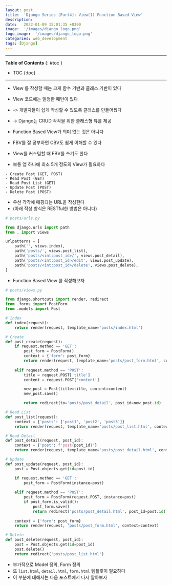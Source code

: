 ```yaml
---
layout: post
title:  'Django Series [Part4]: View(1) Function Based View'
description: 
date:   2022-01-09 15:01:35 +0300
image:  '/images/django_logo.png'
logo_image:  '/images/django_logo.png'
categories: web_development
tags: [Django]
---
```

---

**Table of Contents**
{: #toc }
*  TOC
{:toc}

---

- View 를 작성할 때는 크게 함수 기반과 클래스 기반이 있다
- View 코드에는 일정한 패턴이 있다
- -> 개발자들이 쉽게 작성할 수 있도록 클래스를 만들어뒀다
- -> Django는 CRUD 각각을 위한 클래스형 뷰를 제공

- Function Based View가 의미 없는 것은 아니다
- FBV를 잘 공부하면 CBV도 쉽게 이해할 수 있다
- View를 커스텀할 때 FBV를 쓰기도 한다

- 보통 앱 하나에 최소 5개 정도의 View가 필요하다

```
- Create Post (GET, POST)
- Read Post (GET)
- Read Post List (GET)
- Update Post (POST)
- Delete Post (POST)

```

- 우선 각각에 매핑되는 URL을 작성한다
- (아래 작성 방식은 RESTful한 방법은 아니다)

```py
# posts/urls.py

from django.urls import path
from . import views

urlpatterns = [
    path('', views.index),
    path('posts/', views.post_list),
    path('posts/<int:post_id>/', views.post_detail),
    path('posts/<int:post_id>/edit', views.post_update),
    path('posts/<int:post_id>/delete', views.post_delete),
]
```

- Function Based View 를 작성해보자

```py
# posts/views.py

from django.shortcuts import render, redirect
from .forms import PostForm
from .models import Post

# Index
def index(request):
    return render(request, template_name='posts/index.html')

# Create
def post_create(request):
    if request.method == 'GET':
        post_form = PostForm()
        context = {'form': post_form}
        return render(request, template_name='posts/post_form.html', context=context)
    
    elif request.method == 'POST':
        title = request.POST['title']
        content = request.POST['content']

        new_post = Post(title=title, content=content)
        new_post.save()

        return redirect(to='posts/post_detail', post_id=new_post.id)

# Read List
def post_list(request):
    context = {'posts': ['post1', 'post2', 'post3']}
    return render(request, template_name='posts/post_list.html', context=context)

# Read Detail
def post_detail(request, post_id):
    context = {'post': f'post{post_id}'}
    return render(request, template_name='posts/post_detail.html', context=context)

# Update
def post_update(request, post_id):
    post = Post.objects.get(id=post_id)

    if request.method == 'GET':
        post_form = PostForm(instance=post)
    
    elif request.method == 'POST':
        post_form = PostForm(request.POST, instance=post)
        if post_form.is_valid():
            post_form.save()
            return redirect('posts/post_detail.html', post_id=post.id)
    
    context = {'form': post_form}
    return render(request, 'posts/post_form.html', context=context)

# Delete
def post_delete(request, post_id):
    post = Post.objects.get(id=post_id)
    post.delete()
    return redirect('posts/post_list.html')

```

- 부가적으로 Model 정의, Form 정의
- 또 `list.html`, `detail.html`, `form.html` 템플릿이 필요하다
- 이 부분에 대해서는 다음 포스트에서 다시 알아보자